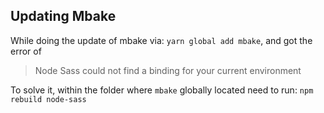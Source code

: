 ## Updating Mbake

While doing the update of mbake via: `yarn global add mbake`, and got the error of 
> Node Sass could not find a binding for your current environment

To solve it, within the folder where `mbake` globally located need to run:
`npm rebuild node-sass`
